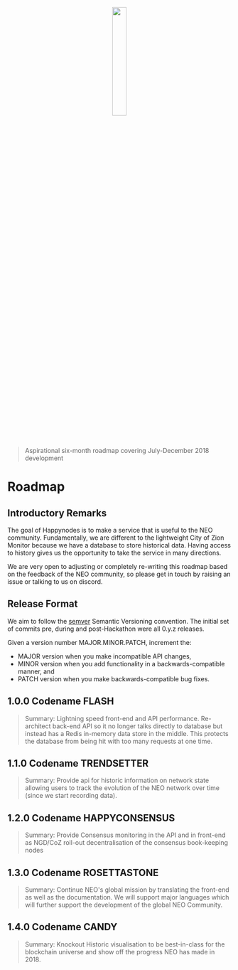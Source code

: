 <p align="center"><img src="https://github.com/neo-ngd/Happynodes/blob/master/neo-interface/src/HappyNodes_Logo.png" width=25% /></p>

> Aspirational six-month roadmap covering July-December 2018 development

# Roadmap

## Introductory Remarks

The goal of Happynodes is to make a service that is useful to the NEO community. 
Fundamentally, we are different to the lightweight City of Zion Monitor because we have a database to store historical data.
Having access to history gives us the opportunity to take the service in many directions.

We are very open to adjusting or completely re-writing this roadmap based on the feedback of the NEO community, so please get in touch by raising an issue or talking to us on discord.

## Release Format

We aim to follow the [semver](https://semver.org/) Semantic Versioning convention. 
The initial set of commits pre, during and post-Hackathon were all 0.y.z releases.

Given a version number MAJOR.MINOR.PATCH, increment the:

* MAJOR version when you make incompatible API changes,
* MINOR version when you add functionality in a backwards-compatible manner, and
* PATCH version when you make backwards-compatible bug fixes.

## 1.0.0 Codename FLASH

> Summary: Lightning speed front-end and API performance. Re-architect back-end API so it no longer talks directly to database but instead has a Redis in-memory data store in the middle.
This protects the database from being hit with too many requests at one time.

## 1.1.0 Codename TRENDSETTER

> Summary: Provide api for historic information on network state allowing users to track the evolution of the NEO network over time (since we start recording data).

## 1.2.0 Codename HAPPYCONSENSUS

> Summary: Provide Consensus monitoring in the API and in front-end as NGD/CoZ roll-out decentralisation of the consensus book-keeping nodes

## 1.3.0 Codename ROSETTASTONE

> Summary: Continue NEO's global mission by translating the front-end as well as the documentation. 
We will support major languages which will further support the development of the global NEO Community.

## 1.4.0 Codename CANDY

> Summary: Knockout Historic visualisation to be best-in-class for the blockchain universe and show off the progress NEO has made in 2018.

